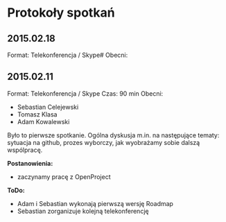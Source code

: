 # Protokoły spotkań


## 2015.02.18
Format: Telekonferencja / Skype#
Obecni: 




## 2015.02.11 
Format: Telekonferencja / Skype 
Czas: 90 min 
Obecni: 
* Sebastian Celejewski 
* Tomasz Klasa 
* Adam Kowalewski

Było to pierwsze spotkanie. Ogólna dyskusja m.in. na następujące tematy: sytuacja na github, prozes wyborczy, jak wyobrażamy sobie dalszą wspólpracę. 


**Postanowienia:**
* zaczynamy pracę z OpenProject 

**ToDo:**
* Adam i Sebastian wykonają pierwszą wersję Roadmap
* Sebastian zorganizuje kolejną telekonferencję 

